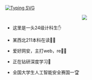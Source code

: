 [![Typing SVG](https://readme-typing-svg.demolab.com?font=Fira+Code&pause=1000&width=435&lines=%E6%97%A9%E4%B8%8A%E5%A5%BD%EF%BC%8C%E4%BD%A0%E4%B9%9F%E8%A6%81%E4%B8%8A%E6%97%A9%E5%85%AB%E5%90%97%EF%BC%9F)](https://git.io/typing-svg)

<div align="center"> <img src="https://metrics.lecoq.io/sun0225SUN?template=classic&config.timezone=Asia%2FShanghai"> </div>

- 这里是一头24级计科生✋

- 某西北211本科在读👨‍🎓

- 爱好网安，主打web，re🧑‍💻

- 正在钻研深度学习🤖

- 全国大学生人工智能安全赛国一🏆

<!--
**Megalomanian/Megalomanian** is a ✨ _special_ ✨ repository because its `README.md` (this file) appears on your GitHub profile.

Here are some ideas to get you started:

- 🔭 I’m currently working on ...
- 🌱 I’m currently learning ...
- 👯 I’m looking to collaborate on ...
- 🤔 I’m looking for help with ...
- 💬 Ask me about ...
- 📫 How to reach me: ...
- 😄 Pronouns: ...
- ⚡ Fun fact: ...
-->

